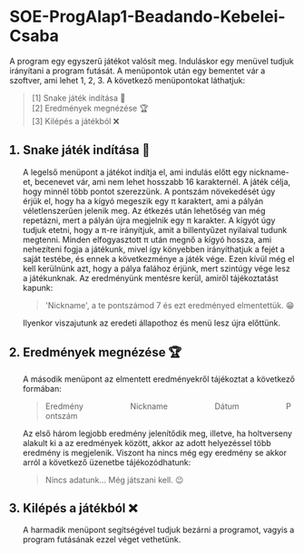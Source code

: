 # SOE-ProgAlap1-Beadando-Kebelei-Csaba
<p>A program egy egyszerű játékot valósít meg. Induláskor egy menüvel tudjuk irányítani a program futását. A menüpontok után egy bementet vár a szoftver, ami lehet 1, 2, 3. A következő menüpontokat láthatjuk:</p>

> [1] Snake játék indítása 🐍<br>
> [2] Eredmények megnézése 🏆<br>
> [3] Kilépés a játékból ❌

<ol>
<h2><li>Snake játék indítása 🐍</h2>
<p> A legelső menüpont a játékot indítja el, ami indulás előtt egy nickname-et, becenevet vár, ami nem lehet hosszabb 16 karakternél. A játék célja, hogy minnél több pontot szerezzünk. A pontszám növekedését úgy érjük el, hogy ha a kígyó megeszik egy π karaktert, ami a pályán véletlenszerűen jelenik meg. Az étkezés után lehetőség van még repetázni, mert a pályán újra megjelnik egy π karakter. A kígyót úgy tudjuk etetni, hogy a π-re irányítjuk, amit a billentyűzet nyilaival tudunk megtenni. Minden elfogyasztott π után megnő a kígyó hossza, ami nehezíteni fogja a játékunk, mivel így könyebben irányíthatjuk a fejét a saját testébe, és ennek a következménye a játék vége. Ezen kívül még el kell kerülnünk azt, hogy a pálya falához érjünk, mert szintúgy vége lesz a játékunknak. Az eredményünk mentésre kerül, amiről tájékoztatást kapunk:</p>

> 'Nickname', a te pontszámod 7 és ezt eredményed elmentettük. 😁

<p>Ilyenkor viszajutunk az eredeti állapothoz és menü lesz újra előttünk.</p></li>
<h2><li>Eredmények megnézése 🏆</h2>
<p>A második menüpont az elmentett eredményekről tájékoztat a következő formában:</p>

> Eredmény&nbsp;&nbsp;&nbsp;&nbsp;&nbsp;&nbsp;&nbsp;&nbsp;&nbsp;&nbsp;&nbsp;&nbsp;&nbsp;&nbsp;&nbsp;&nbsp;&nbsp;&nbsp;&nbsp;&nbsp;&nbsp;Nickname&nbsp;&nbsp;&nbsp;&nbsp;&nbsp;&nbsp;&nbsp;&nbsp;&nbsp;&nbsp;&nbsp;&nbsp;&nbsp;&nbsp;&nbsp;&nbsp;&nbsp;&nbsp;&nbsp;&nbsp;&nbsp;Dátum&nbsp;&nbsp;&nbsp;&nbsp;&nbsp;&nbsp;&nbsp;&nbsp;&nbsp;&nbsp;&nbsp;&nbsp;&nbsp;&nbsp;&nbsp;&nbsp;&nbsp;&nbsp;&nbsp;&nbsp;&nbsp;Pontszám        

<p>Az első három legjobb eredmény jelenítődik meg, illetve, ha holtverseny alakult ki a az eredmények között, akkor az adott helyezéssel több eredmény is megjelenik. Viszont ha nincs még egy eredmény se akkor arról a következő üzenetbe tájékozódhatunk:</p>

> Nincs adatunk... Még játszani kell. 😉</li>

<h2><li>Kilépés a játékból ❌</h2>
<p>A harmadik menüpont segítségével tudjuk bezárni a programot, vagyis a program futásának ezzel véget vethetünk.</p>
